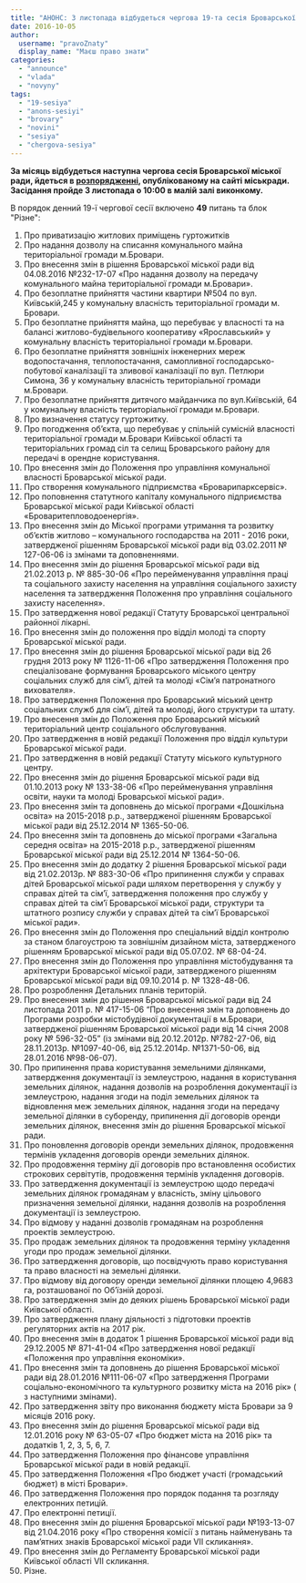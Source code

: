 ```yaml
---
title: "АНОНС: 3 листопада відбудеться чергова 19-та сесія Броварської міської ради"
date: 2016-10-05
author: 
  username: "pravoZnaty"
  display_name: "Маєш право знати"
categories: 
  - "announce"
  - "vlada"
  - "novyny"
tags: 
  - "19-sesiya"
  - "anons-sesiyi"
  - "brovary"
  - "novini"
  - "sesiya"
  - "chergova-sesiya"
---
```


**За місяць відбудеться наступна чергова сесія Броварської міської ради, йдеться в [розпорядженні](http://brovary-rada.gov.ua/documents/24532.html), опублікованому на сайті міськради. Засідання пройде 3 листопада о 10:00 в малій залі виконкому.**

В порядок денний 19-ї чергової сесії включено **49** питань та блок "Різне":

1. Про приватизацію житлових приміщень гуртожитків
2. Про надання дозволу на списання комунального майна територіальної громади м.Бровари.
3. Про внесення змін в рішення Броварської міської ради від 04.08.2016 №232-17-07 «Про надання дозволу на передачу комунального майна територіальної громади м.Бровари».
4. Про безоплатне прийняття частини квартири №504 по вул. Київській,245 у комунальну власність територіальної громади м. Бровари.
5. Про безоплатне прийняття майна, що перебуває у власності та на балансі житлово-будівельного кооперативу «Ярославський» у комунальну власність територіальної громади м.Бровари.
6. Про безоплатне прийняття зовнішніх інженерних мереж водопостачання, теплопостачання, самопливної господарсько-побутової каналізації та зливової каналізації по вул. Петлюри Симона, 36 у комунальну власність територіальної громади м.Бровари.
7. Про безоплатне прийняття дитячого майданчика по вул.Київській, 64 у комунальну власність територіальної громади м.Бровари.
8. Про визначення статусу гуртожитку.
9. Про погодження об’єкта, що перебуває у спільній сумісній власності територіальної громади м.Бровари Київської області та територіальних громад сіл та селищ Броварського району для передачі в орендне користування.
10. Про внесення змін до Положення про управління комунальної власності Броварської міської ради.
11. Про створення комунального підприємства «Броварипарксервіс».
12. Про поповнення статутного капіталу комунального підприємства Броварської міської ради Київської області «Броваритепловодоенергія».
13. Про внесення змін до Міської програми утримання та розвитку об’єктів житлово – комунального господарства на 2011 - 2016 роки, затвердженої рішенням Броварської міської ради від 03.02.2011 № 127-06-06 із змінами та доповненнями.
14. Про внесення змін до рішення Броварської міської ради від 21.02.2013 р. № 885-30-06 «Про перейменування управління праці та соціального захисту населення на управління соціального захисту населення та затвердження Положення про управління соціального захисту населення».
15. Про затвердження нової редакції Статуту Броварської центральної районної лікарні.
16. Про внесення змін до положення про відділ молоді та спорту Броварської міської ради.
17. Про внесення змін до рішення Броварської міської ради від 26 грудня 2013 року № 1126-11-06 «Про затвердження Положення про спеціалізоване формування Броварського міського центру соціальних служб для сім’ї, дітей та молоді «Сім’я патронатного вихователя».
18. Про затвердження Положення про Броварський міський центр соціальних служб для сім’ї, дітей та молоді, його структури та штату.
19. Про внесення змін до Положення про Броварський міський територіальний центр соціального обслуговування.
20. Про затвердження в новій редакції Положення про відділ культури Броварської міської ради.
21. Про затвердження в новій редакції Статуту міського культурного центру.
22. Про внесення змін до рішення Броварської міської ради від 01.10.2013 року № 133-38-06 «Про перейменування управління освіти, науки та молоді Броварської міської ради».
23. Про внесення змін та доповнень до міської програми «Дошкільна освіта» на 2015-2018 р.р., затвердженої рішенням Броварської міської ради від 25.12.2014 № 1365-50-06.
24. Про внесення змін та доповнень до міської програми «Загальна середня освіта» на 2015-2018 р.р., затвердженої рішенням Броварської міської ради від 25.12.2014 № 1364-50-06.
25. Про внесення змін до додатку 2 рішення Броварської міської ради від 21.02.2013р. № 883-30-06 «Про припинення служби у справах дітей Броварської міської ради шляхом перетворення у службу у справах дітей та сім’ї, затвердження положення про службу у справах дітей та сім’ї Броварської міської ради, структури та штатного розпису служби у справах дітей та сім’ї Броварської міської ради».
26. Про внесення змін до Положення про спеціальний відділ контролю за станом благоустрою та зовнішнім дизайном міста, затвердженого рішенням Броварської міської ради від 05.07.02. № 68-04-24.
27. Про внесення змін до Положення про управління містобудування та архітектури Броварської міської ради, затвердженого рішенням Броварської міської ради від 09.10.2014 р. № 1328-48-06.
28. Про розроблення Детальних планів територій.
29. Про внесення змін до рішення Броварської міської ради від 24 листопада 2011 р. № 417-15-06 “Про внесення змін та доповнень до Програми розробки містобудівної документації в м.Бровари, затвердженої рішенням Броварської міської ради від 14 січня 2008 року № 596-32-05” (із змінами від 20.12.2012р. №782-27-06, від 28.11.2013р. №1097-40-06, від 25.12.2014р. №1371-50-06, від 28.01.2016 №98-06-07).
30. Про припинення права користування земельними ділянками, затвердження документації із землеустрою, надання в користування земельних ділянок, надання дозволів на розроблення документації із землеустрою, надання згоди на поділ земельних ділянок та відновлення меж земельних ділянок, надання згоди на передачу земельної ділянки в суборенду, припинення дії договорів оренди земельних ділянок, внесення змін до рішення Броварської міської ради.
31. Про поновлення договорів оренди земельних ділянок, продовження термінів укладення договорів оренди земельних ділянок.
32. Про продовження терміну дії договорів про встановлення особистих строкових сервітутів, продовження термінів укладення договорів.
33. Про затвердження документації із землеустрою щодо передачі земельних ділянок громадянам у власність, зміну цільового призначення земельної ділянки, надання дозволів на розроблення документації із землеустрою.
34. Про відмову у наданні дозволів громадянам на розроблення проектів землеустрою.
35. Про продаж земельних ділянок та продовження терміну укладення угоди про продаж земельної ділянки.
36. Про затвердження договорів, що посвідчують право користування та право власності на земельні ділянки.
37. Про відмову від договору оренди земельної ділянки площею 4,9683 га, розташованої по Об’їзній дорозі.
38. Про затвердження змін до деяких рішень Броварської міської ради Київської області.
39. Про затвердження плану діяльності з підготовки проектів регуляторних актів на 2017 рік.
40. Про внесення змін в додаток 1 рішення Броварської міської ради від 29.12.2005 № 871-41-04 «Про затвердження нової редакції «Положення про управління економіки».
41. Про внесення змін та доповнень до рішення Броварської міської ради від 28.01.2016 №111-06-07 «Про затвердження Програми соціально-економічного та культурного розвитку міста на 2016 рік» ( з наступними змінами).
42. Про затвердження звіту про виконання бюджету міста Бровари за 9 місяців 2016 року.
43. Про внесення змін до рішення Броварської міської ради від 12.01.2016 року № 63-05-07 «Про бюджет міста на 2016 рік» та додатків 1, 2, 3, 5, 6, 7.
44. Про затвердження Положення про фінансове управління Броварської міської ради в новій редакції.
45. Про затвердження Положення «Про бюджет участі (громадський бюджет) в місті Бровари».
46. Про затвердження Положення про порядок подання та розгляду електронних петицій.
47. Про електронні петиції.
48. Про внесення змін до рішення Броварської міської ради №193-13-07 від 21.04.2016 року «Про створення комісії з питань найменувань та пам’ятних знаків Броварської міської ради VІІ скликання».
49. Про внесення змін до Регламенту Броварської міської ради Київської області VІІ скликання.
50. Різне.
